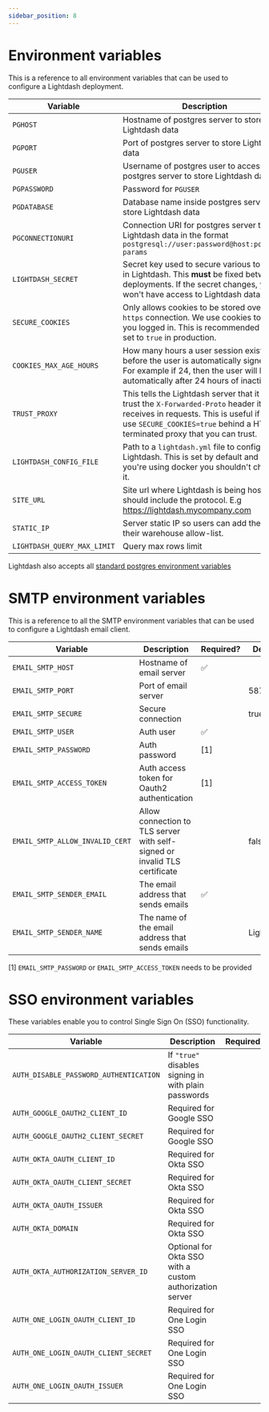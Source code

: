 ```yaml
---
sidebar_position: 8
---
```


# Environment variables

This is a reference to all environment variables that can be used to configure a Lightdash deployment.

| Variable                    | Description                                                                                                                                                                                                   | Required? | Default                                                         |
|-----------------------------|---------------------------------------------------------------------------------------------------------------------------------------------------------------------------------------------------------------|-----------|-----------------------------------------------------------------|
| `PGHOST`                    | Hostname of postgres server to store Lightdash data                                                                                                                                                           | ✅         |                                                                 |
| `PGPORT`                    | Port of postgres server to store Lightdash data                                                                                                                                                               | ✅         |                                                                 |
| `PGUSER`                    | Username of postgres user to access postgres server to store Lightdash data                                                                                                                                   | ✅         |                                                                 |
| `PGPASSWORD`                | Password for `PGUSER`                                                                                                                                                                                         | ✅         |                                                                 |
| `PGDATABASE`                | Database name inside postgres server to store Lightdash data                                                                                                                                                  | ✅         |                                                                 |
| `PGCONNECTIONURI`           | Connection URI for postgres server to store Lightdash data in the format `postgresql://user:password@host:port/db?params`                                                                                     |           | This is an alternative to providing the previous `PG` variables |
| `LIGHTDASH_SECRET`          | Secret key used to secure various tokens in Lightdash. This **must** be fixed between deployments. If the secret changes, you won't have access to Lightdash data.                                            | ✅         |                                                                 |
| `SECURE_COOKIES`            | Only allows cookies to be stored over a `https` connection. We use cookies to keep you logged in. This is recommended to be set to `true` in production.                                                      |           | `false`                                                         |
| `COOKIES_MAX_AGE_HOURS`     | How many hours a user session exists before the user is automatically signed out. For example if 24, then the user will be automatically after 24 hours of inactivity.                                        |
| `TRUST_PROXY`               | This tells the Lightdash server that it can trust the `X-Forwarded-Proto` header it receives in requests. This is useful if you use `SECURE_COOKIES=true` behind a HTTPS terminated proxy that you can trust. |           | `false`                                                         |
| `LIGHTDASH_CONFIG_FILE`     | Path to a `lightdash.yml` file to configure Lightdash. This is set by default and if you're using docker you shouldn't change it.                                                                             |           |                                                                 |
| `SITE_URL`                  | Site url where Lightdash is being hosted. It should include the protocol. E.g https://lightdash.mycompany.com                                                                                                 |           | `http://localhost:8080`                                         |
| `STATIC_IP`                 | Server static IP so users can add the IP to their warehouse allow-list.                                                                                                                                       |           | `http://localhost:8080`                                         |
| `LIGHTDASH_QUERY_MAX_LIMIT` | Query max rows limit                                                                                                                                                                                          |           | `5000`                                                          |                                                           |

Lightdash also accepts all [standard postgres environment variables](https://www.postgresql.org/docs/9.3/libpq-envars.html)

# SMTP environment variables

This is a reference to all the SMTP environment variables that can be used to configure a Lightdash email client.

| Variable | Description | Required? | Default |
|----------|-------------|-----------|---------|
|`EMAIL_SMTP_HOST`| Hostname of email server | ✅ | |
|`EMAIL_SMTP_PORT` | Port of email server | | 587 |
|`EMAIL_SMTP_SECURE` | Secure connection | | true |
|`EMAIL_SMTP_USER` | Auth user | ✅ | |
|`EMAIL_SMTP_PASSWORD` | Auth password | [1] | |
|`EMAIL_SMTP_ACCESS_TOKEN` | Auth access token for Oauth2 authentication | [1] | |
|`EMAIL_SMTP_ALLOW_INVALID_CERT` | Allow connection to TLS server with self-signed or invalid TLS certificate | | false |
|`EMAIL_SMTP_SENDER_EMAIL` | The email address that sends emails | ✅ | |
|`EMAIL_SMTP_SENDER_NAME` | The name of the email address that sends emails | | Lightdash |

[1] `EMAIL_SMTP_PASSWORD` or `EMAIL_SMTP_ACCESS_TOKEN` needs to be provided

# SSO environment variables

These variables enable you to control Single Sign On (SSO) functionality.

| Variable                               | Description                                              | Required? | Default |
|----------------------------------------|----------------------------------------------------------|-----------|---------|
| `AUTH_DISABLE_PASSWORD_AUTHENTICATION` | If `"true"` disables signing in with plain passwords     |           | false   |
| `AUTH_GOOGLE_OAUTH2_CLIENT_ID`         | Required for Google SSO                                  |           |         |
| `AUTH_GOOGLE_OAUTH2_CLIENT_SECRET`     | Required for Google SSO                                  |           |         |
| `AUTH_OKTA_OAUTH_CLIENT_ID`            | Required for Okta SSO                                    |           |         |
| `AUTH_OKTA_OAUTH_CLIENT_SECRET`        | Required for Okta SSO                                    |           |         |
| `AUTH_OKTA_OAUTH_ISSUER`               | Required for Okta SSO                                    |           |         |
| `AUTH_OKTA_DOMAIN`                     | Required for Okta SSO                                    |           |         |
| `AUTH_OKTA_AUTHORIZATION_SERVER_ID`    | Optional for Okta SSO with a custom authorization server |           |         |
| `AUTH_ONE_LOGIN_OAUTH_CLIENT_ID`       | Required for One Login SSO                               |           |         |
| `AUTH_ONE_LOGIN_OAUTH_CLIENT_SECRET`   | Required for One Login SSO                               |           |         |
| `AUTH_ONE_LOGIN_OAUTH_ISSUER`          | Required for One Login SSO                               |           |         |
